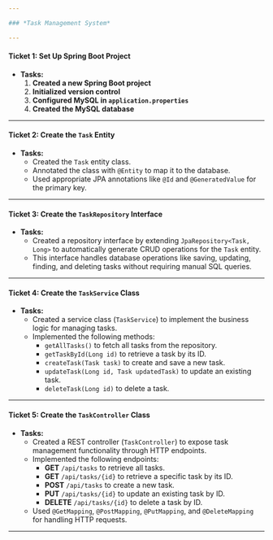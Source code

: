 ```yaml
---

### *Task Management System*

---
```


#### **Ticket 1: Set Up Spring Boot Project**

- **Tasks:**
  1. **Created a new Spring Boot project**     
  2. **Initialized version control**
  3. **Configured MySQL in `application.properties`**    
  4. **Created the MySQL database**
   
---

#### **Ticket 2: Create the `Task` Entity**

- **Tasks:**
  - Created the `Task` entity class.
  - Annotated the class with `@Entity` to map it to the database.
  - Used appropriate JPA annotations like `@Id` and `@GeneratedValue` for the primary key.

---

#### **Ticket 3: Create the `TaskRepository` Interface**

- **Tasks:**
  - Created a repository interface by extending `JpaRepository<Task, Long>` to automatically generate CRUD operations for the `Task` entity.
  - This interface handles database operations like saving, updating, finding, and deleting tasks without requiring manual SQL queries.

---

#### **Ticket 4: Create the `TaskService` Class**

- **Tasks:**
  - Created a service class (`TaskService`) to implement the business logic for managing tasks.
  - Implemented the following methods:
    - `getAllTasks()` to fetch all tasks from the repository.
    - `getTaskById(Long id)` to retrieve a task by its ID.
    - `createTask(Task task)` to create and save a new task.
    - `updateTask(Long id, Task updatedTask)` to update an existing task.    
    - `deleteTask(Long id)` to delete a task.

---

#### **Ticket 5: Create the `TaskController` Class**

- **Tasks:**
  - Created a REST controller (`TaskController`) to expose task management functionality through HTTP endpoints.
  - Implemented the following endpoints:
    - **GET** `/api/tasks` to retrieve all tasks.
    - **GET** `/api/tasks/{id}` to retrieve a specific task by its ID.
    - **POST** `/api/tasks` to create a new task.
    - **PUT** `/api/tasks/{id}` to update an existing task by ID.     
    - **DELETE** `/api/tasks/{id}` to delete a task by ID.
  - Used `@GetMapping`, `@PostMapping`, `@PutMapping`, and `@DeleteMapping` for handling HTTP requests.

---
